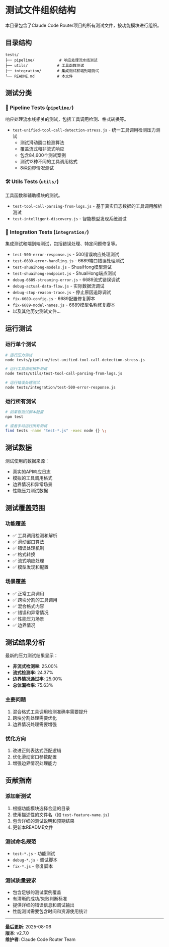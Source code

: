 # 测试文件组织结构

本目录包含了Claude Code Router项目的所有测试文件，按功能模块进行组织。

## 目录结构

```
tests/
├── pipeline/           # 响应处理流水线测试
├── utils/             # 工具函数测试
├── integration/       # 集成测试和端到端测试
└── README.md          # 本文件
```

## 测试分类

### 🔧 Pipeline Tests (`pipeline/`)
响应处理流水线相关的测试，包括工具调用检测、格式转换等。

- `test-unified-tool-call-detection-stress.js` - 统一工具调用检测压力测试
  - 测试滑动窗口检测算法
  - 覆盖流式和非流式响应
  - 包含84,600个测试案例
  - 测试12种不同的工具调用格式
  - 8种边界情况测试

### 🛠️ Utils Tests (`utils/`)
工具函数和辅助模块的测试。

- `test-tool-call-parsing-from-logs.js` - 基于真实日志数据的工具调用解析测试
- `test-intelligent-discovery.js` - 智能模型发现系统测试

### 🔗 Integration Tests (`integration/`)
集成测试和端到端测试，包括错误处理、特定问题修复等。

- `test-500-error-response.js` - 500错误响应处理测试
- `test-6689-error-handling.js` - 6689端口错误处理测试
- `test-shuaihong-models.js` - ShuaiHong模型测试
- `test-shuaihong-endpoint.js` - ShuaiHong端点测试
- `debug-6689-streaming-error.js` - 6689流式错误调试
- `debug-actual-data-flow.js` - 实际数据流调试
- `debug-stop-reason-trace.js` - 停止原因追踪调试
- `fix-6689-config.js` - 6689配置修复脚本
- `fix-6689-model-names.js` - 6689模型名称修复脚本
- 以及其他历史测试文件...

## 运行测试

### 运行单个测试
```bash
# 运行压力测试
node tests/pipeline/test-unified-tool-call-detection-stress.js

# 运行工具调用解析测试
node tests/utils/test-tool-call-parsing-from-logs.js

# 运行错误处理测试
node tests/integration/test-500-error-response.js
```

### 运行所有测试
```bash
# 如果有测试脚本配置
npm test

# 或者手动运行所有测试
find tests -name "test-*.js" -exec node {} \;
```

## 测试数据

测试使用的数据来源：
- 真实的API响应日志
- 模拟的工具调用格式
- 边界情况和异常场景
- 性能压力测试数据

## 测试覆盖范围

### 功能覆盖
- ✅ 工具调用检测和解析
- ✅ 滑动窗口算法
- ✅ 错误处理机制
- ✅ 格式转换
- ✅ 流式响应处理
- ✅ 模型发现和配置

### 场景覆盖
- ✅ 正常工具调用
- ✅ 跨块分割的工具调用
- ✅ 混合格式内容
- ✅ 错误和异常情况
- ✅ 性能压力场景
- ✅ 边界情况

## 测试结果分析

最新的压力测试结果显示：
- **非流式检测率**: 25.00%
- **流式检测率**: 24.37%
- **边界情况通过率**: 25.00%
- **总体漏检率**: 75.63%

### 主要问题
1. 混合格式工具调用检测准确率需要提升
2. 跨块分割处理需要优化
3. 边界情况处理需要增强

### 优化方向
1. 改进正则表达式匹配逻辑
2. 优化滑动窗口参数配置
3. 增强边界情况处理能力

## 贡献指南

### 添加新测试
1. 根据功能模块选择合适的目录
2. 使用描述性的文件名（如 `test-feature-name.js`）
3. 包含详细的测试说明和预期结果
4. 更新本README文件

### 测试命名规范
- `test-*.js` - 功能测试
- `debug-*.js` - 调试脚本
- `fix-*.js` - 修复脚本

### 测试质量要求
- 包含足够的测试案例覆盖
- 有清晰的成功/失败判断标准
- 提供详细的错误信息和调试输出
- 性能测试需要包含时间和资源使用统计

---

**最后更新**: 2025-08-06  
**版本**: v2.7.0  
**维护者**: Claude Code Router Team